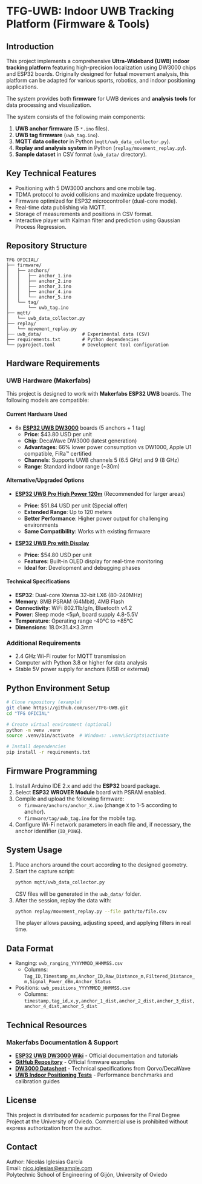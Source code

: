 # TFG-UWB: Indoor UWB Tracking Platform (Firmware & Tools)

## Introduction
This project implements a comprehensive **Ultra-Wideband (UWB) indoor tracking platform** featuring high-precision localization using DW3000 chips and ESP32 boards. Originally designed for futsal movement analysis, this platform can be adapted for various sports, robotics, and indoor positioning applications.

The system provides both **firmware** for UWB devices and **analysis tools** for data processing and visualization.

The system consists of the following main components:

1. **UWB anchor firmware** (5 `*.ino` files).  
2. **UWB tag firmware** (`uwb_tag.ino`).  
3. **MQTT data collector** in Python (`mqtt/uwb_data_collector.py`).  
4. **Replay and analysis system** in Python (`replay/movement_replay.py`).  
5. **Sample dataset** in CSV format (`uwb_data/` directory).

Key Technical Features
---------------------
* Positioning with 5 DW3000 anchors and one mobile tag.  
* TDMA protocol to avoid collisions and maximize update frequency.  
* Firmware optimized for ESP32 microcontroller (dual-core mode).  
* Real-time data publishing via MQTT.  
* Storage of measurements and positions in CSV format.  
* Interactive player with Kalman filter and prediction using Gaussian Process Regression.

Repository Structure
-------------------
```
TFG OFICIAL/
├── firmware/
│   ├── anchors/
│   │   ├── anchor_1.ino
│   │   ├── anchor_2.ino
│   │   ├── anchor_3.ino
│   │   ├── anchor_4.ino
│   │   └── anchor_5.ino
│   └── tag/
│       └── uwb_tag.ino
├── mqtt/
│   └── uwb_data_collector.py
├── replay/
│   └── movement_replay.py
├── uwb_data/               # Experimental data (CSV)
├── requirements.txt        # Python dependencies
└── pyproject.toml          # Development tool configuration
```

Hardware Requirements
--------------------

### UWB Hardware (Makerfabs)
This project is designed to work with **Makerfabs ESP32 UWB** boards. The following models are compatible:

#### Current Hardware Used
* 6x **[ESP32 UWB DW3000](https://www.makerfabs.com/esp32-uwb-dw3000.html)** boards (5 anchors + 1 tag)
  - **Price**: $43.80 USD per unit
  - **Chip**: DecaWave DW3000 (latest generation)
  - **Advantages**: 66% lower power consumption vs DW1000, Apple U1 compatible, FiRa™ certified
  - **Channels**: Supports UWB channels 5 (6.5 GHz) and 9 (8 GHz)
  - **Range**: Standard indoor range (~30m)

#### Alternative/Upgraded Options
* **[ESP32 UWB Pro High Power 120m](https://www.makerfabs.com/esp32-uwb-high-power-120m.html)** (Recommended for larger areas)
  - **Price**: $51.84 USD per unit (Special offer)
  - **Extended Range**: Up to 120 meters
  - **Better Performance**: Higher power output for challenging environments
  - **Same Compatibility**: Works with existing firmware

* **[ESP32 UWB Pro with Display](https://www.makerfabs.com/esp32-uwb-pro-with-display.html)**
  - **Price**: $54.80 USD per unit
  - **Features**: Built-in OLED display for real-time monitoring
  - **Ideal for**: Development and debugging phases

#### Technical Specifications
- **ESP32**: Dual-core Xtensa 32-bit LX6 (80-240MHz)
- **Memory**: 8MB PSRAM (64Mbit), 4MB Flash
- **Connectivity**: WiFi 802.11b/g/n, Bluetooth v4.2
- **Power**: Sleep mode <5µA, board supply 4.8-5.5V
- **Temperature**: Operating range -40°C to +85°C
- **Dimensions**: 18.0×31.4×3.3mm

### Additional Requirements
* 2.4 GHz Wi-Fi router for MQTT transmission  
* Computer with Python 3.8 or higher for data analysis  
* Stable 5V power supply for anchors (USB or external)

Python Environment Setup
------------------------
```bash
# Clone repository (example)
git clone https://github.com/user/TFG-UWB.git
cd "TFG OFICIAL"

# Create virtual environment (optional)
python -m venv .venv
source .venv/bin/activate  # Windows: .venv\Scripts\activate

# Install dependencies
pip install -r requirements.txt
```

Firmware Programming
--------------------
1. Install Arduino IDE 2.x and add the **ESP32** board package.  
2. Select **ESP32 WROVER Module** board with PSRAM enabled.  
3. Compile and upload the following firmware:
   * `firmware/anchors/anchor_X.ino` (change `X` to 1-5 according to anchor).  
   * `firmware/tag/uwb_tag.ino` for the mobile tag.
4. Configure Wi-Fi network parameters in each file and, if necessary, the anchor identifier (`ID_PONG`).

System Usage
------------
1. Place anchors around the court according to the designed geometry.  
2. Start the capture script:
   ```bash
   python mqtt/uwb_data_collector.py
   ```
   CSV files will be generated in the `uwb_data/` folder.
3. After the session, replay the data with:
   ```bash
   python replay/movement_replay.py --file path/to/file.csv
   ```
   The player allows pausing, adjusting speed, and applying filters in real time.

Data Format
-----------
* Ranging: `uwb_ranging_YYYYMMDD_HHMMSS.csv`  
  * Columns: `Tag_ID,Timestamp_ms,Anchor_ID,Raw_Distance_m,Filtered_Distance_m,Signal_Power_dBm,Anchor_Status`
* Positions: `uwb_positions_YYYYMMDD_HHMMSS.csv`  
  * Columns: `timestamp,tag_id,x,y,anchor_1_dist,anchor_2_dist,anchor_3_dist,anchor_4_dist,anchor_5_dist`

Technical Resources
------------------

### Makerfabs Documentation & Support
* **[ESP32 UWB DW3000 Wiki](https://wiki.makerfabs.com/)** - Official documentation and tutorials
* **[GitHub Repository](https://github.com/Makerfabs/Makerfabs-ESP32-UWB-DW3000)** - Official firmware examples
* **[DW3000 Datasheet](https://www.makerfabs.com/)** - Technical specifications from Qorvo/DecaWave
* **[UWB Indoor Positioning Tests](https://www.makerfabs.com/)** - Performance benchmarks and calibration guides

License
-------
This project is distributed for academic purposes for the Final Degree Project at the University of Oviedo. Commercial use is prohibited without express authorization from the author.

Contact
-------
Author: Nicolás Iglesias García  
Email: nico.iglesias@example.com  
Polytechnic School of Engineering of Gijón, University of Oviedo